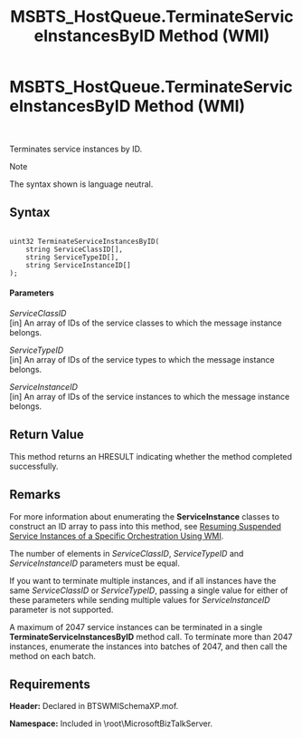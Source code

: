 ﻿---
title: MSBTS_HostQueue.TerminateServiceInstancesByID Method (WMI)
TOCTitle: MSBTS_HostQueue.TerminateServiceInstancesByID Method (WMI)
ms:assetid: a5982302-96eb-49ab-8f46-f5592aa3e0d6
ms:mtpsurl: https://msdn.microsoft.com/en-us/library/Aa577894(v=BTS.80)
ms:contentKeyID: 51530233
ms.date: 08/30/2017
mtps_version: v=BTS.80
---

# MSBTS\_HostQueue.TerminateServiceInstancesByID Method (WMI)

 

Terminates service instances by ID.


> [!NOTE]
> <P>The syntax shown is language neutral.</P>



## Syntax

``` 
  
uint32 TerminateServiceInstancesByID(  
    string ServiceClassID[],  
    string ServiceTypeID[],  
    string ServiceInstanceID[]  
);  
```

#### Parameters

*ServiceClassID*  
\[in\] An array of IDs of the service classes to which the message instance belongs.

*ServiceTypeID*  
\[in\] An array of IDs of the service types to which the message instance belongs.

*ServiceInstanceID*  
\[in\] An array of IDs of the service instances to which the message instance belongs.

## Return Value

This method returns an HRESULT indicating whether the method completed successfully.

## Remarks

For more information about enumerating the **ServiceInstance** classes to construct an ID array to pass into this method, see [Resuming Suspended Service Instances of a Specific Orchestration Using WMI](resuming-suspended-service-instances-of-a-specific-orchestration-using-wmi.md).

The number of elements in *ServiceClassID*, *ServiceTypeID* and *ServiceInstanceID* parameters must be equal.

If you want to terminate multiple instances, and if all instances have the same *ServiceClassID* or *ServiceTypeID*, passing a single value for either of these parameters while sending multiple values for *ServiceInstanceID* parameter is not supported.

A maximum of 2047 service instances can be terminated in a single **TerminateServiceInstancesByID** method call. To terminate more than 2047 instances, enumerate the instances into batches of 2047, and then call the method on each batch.

## Requirements

**Header:** Declared in BTSWMISchemaXP.mof.

**Namespace:** Included in \\root\\MicrosoftBizTalkServer.

